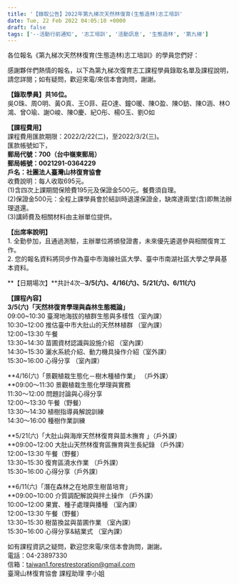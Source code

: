 ```yaml
---
title: '【錄取公告】2022年第九梯次天然林復育(生態造林)志工培訓'
date: Tue, 22 Feb 2022 04:05:10 +0000
draft: false
tags: ['--活動行前通知', '志工培訓', '活動訊息', '生態造林', '第九梯']
---
```


各位報名《第九梯次天然林復育(生態造林)志工培訓》的學員您們好：

感謝夥伴們熱情的報名，以下為第九梯次復育志工課程學員錄取名單及課程說明，請您詳閱；如有疑問，歡迎來電/來信本會詢問，謝謝。

**【錄取學員】共16位。**  
吳O珠、周O明、黃O真、王O菲、莊O達、鐘O暖、陳O盈、陳O鈁、陳O涵、林O鴻、曾O瑜、謝O峻、陳O慶、紀O彤、楊O玉、劉O如

**【課程費用】**  
課程費用匯款期限：2022/2/22(二)，至2022/3/2(三)。  
匯款帳號如下，  
**郵局代號：700（台中嶺東郵局）  
郵局帳號：0021291-0364229  
戶名：社團法人臺灣山林復育協會**  
收費說明：每人收取695元。  
(1)含四次上課期間保險費195元及保證金500元。餐費須自理。  
(2)保證金500元：全程上課學員會於結訓時退還保證金，缺席達兩堂(含)即無法辦理退還。  
(3)講師費及相關材料由主辦單位提供。

**【出席率說明】**  
1\. 全勤參加，且通過測驗，主辦單位將頒發證書，未來優先遴選參與相關復育工作。  
2\. 您的報名資料將同步作為臺中市海線社區大學、臺中市南湖社區大學之學員基本資料。

**【日期場次】**共計4次─**3/5(六)、4/16(六)、5/21(六)、6/11(六)**

**【課程內容】**  
**3/5(六)「天然林復育學理與森林生態概論」**  
09:00~10:30 臺灣地海拔的植群生態與多樣性（室內課）  
10:30~12:00 推估臺中市大肚山的天然林植群 （室內課）  
12:00~13:30 午餐  
13:30~14:30 苗圃資材認識與設施介紹 （室內課）  
14:30~15:30 灑水系統介紹、動力機具操作介紹（室外課）  
15:30~16:00 心得分享 （室內課）

**4/16(六)「景觀植栽生態化－樹木種植作業」 （戶外課）  
**09:00～11:30 景觀植栽生態化學理與實務  
11:30～12:00 問題討論與心得分享  
12:00～13:30 午餐（野餐）  
13:30～14:30 植樹指導員解說訓練  
14:30～16:00 種樹作業訓練

**5/21(六)「大肚山與海岸天然林復育與苗木撫育 」（戶外課）  
**09:00~12:00 大肚山天然林復育區撫育與生長紀錄 （戶外課）  
12:00~13:30 午餐（野餐）  
13:30~15:30 復育區澆水作業 （戶外課）  
15:30~16:00 心得分享（戶外課）

**6/11(六)「潛在森林之在地原生樹苗培育」  
**09:00~10:00 介質調配解說與拌土操作 （戶外課）  
10:00~12:00 果實、種子處理與播種 （室內課）  
12:00~13:30 午餐（野餐）  
13:30~15:30 樹苗換盆與苗圃作業 （室內課）  
15:30~16:00 心得分享&結業式 （室內課）

如有課程資訊之疑問，歡迎您來電/來信本會詢問，謝謝。  
電話：04-23897330  
信箱：[taiwan1.forestrestoration@gmail.com](mailto:taiwan1.forestrestoration@gmail.com)  
臺灣山林復育協會 課程助理 李小姐